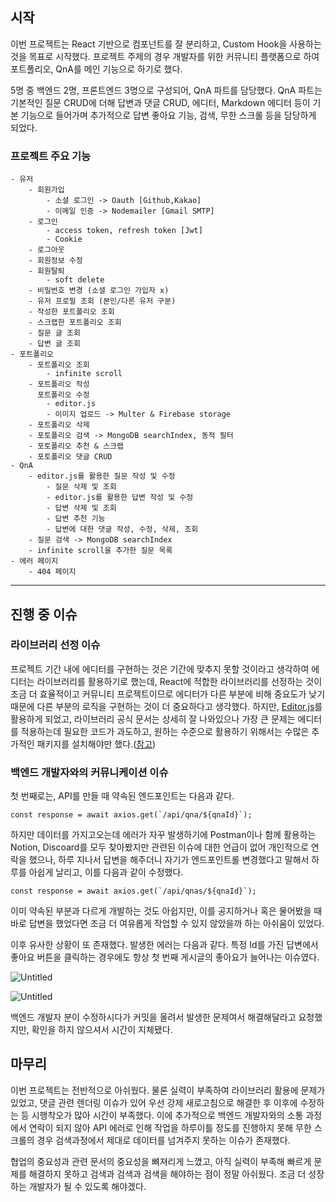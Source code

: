 ## 시작

이번 프로젝트는 React 기반으로 컴포넌트를 잘 분리하고, Custom Hook을 사용하는 것을 목표로 시작했다. 프로젝트 주제의 경우 개발자를 위한 커뮤니티 플랫폼으로 하여 포트폴리오, QnA를 메인 기능으로 하기로 했다.

5명 중 백엔드 2명, 프론트엔드 3명으로 구성되어, QnA 파트를 담당했다. QnA 파트는 기본적인 질문 CRUD에 더해 답변과 댓글 CRUD, 에디터, Markdown 에디터 등이 기본 기능으로 들어가며 추가적으로 답변 좋아요 기능, 검색, 무한 스크롤 등을 담당하게 되었다.

### 프로젝트 주요 기능

```
- 유저
    - 회원가입
        - 소셜 로그인 -> Oauth [Github,Kakao]
        - 이메일 인증 -> Nodemailer [Gmail SMTP]
    - 로그인
        - access token, refresh token [Jwt]
        - Cookie
    - 로그아웃
    - 회원정보 수정
    - 회원탈퇴
        - soft delete
    - 비밀번호 변경 (소셜 로그인 가입자 x)
    - 유저 프로필 조회 (본인/다른 유저 구분)
    - 작성한 포트폴리오 조회
    - 스크랩한 포트폴리오 조회
    - 질문 글 조회
    - 답변 글 조회
- 포트폴리오
    - 포트폴리오 조회
        - infinite scroll
    - 포트폴리오 작성
      포트폴리오 수정
        - editor.js
        - 이미지 업로드 -> Multer & Firebase storage
    - 포트폴리오 삭제
    - 포토폴리오 검색 -> MongoDB searchIndex, 동적 필터
    - 포토폴리오 추천 & 스크랩
    - 포토폴리오 댓글 CRUD
- QnA
    - editor.js를 활용한 질문 작성 및 수정
		- 질문 삭제 및 조회
		- editor.js를 활용한 답변 작성 및 수정
		- 답변 삭제 및 조회
		- 답변 추천 기능
		- 답변에 대한 댓글 작성, 수정, 삭제, 조회
    - 질문 검색 -> MongoDB searchIndex
    - infinite scroll을 추가한 질문 목록
- 에러 페이지
    - 404 페이지
```

---

## 진행 중 이슈

### 라이브러리 선정 이슈

프로젝트 기간 내에 에디터를 구현하는 것은 기간에 맞추지 못할 것이라고 생각하여 에디터는 라이브러리를 활용하기로 했는데, React에 적합한 라이브러리를 선정하는 것이 조금 더 효율적이고 커뮤니티 프로젝트이므로 에디터가 다른 부분에 비해 중요도가 낮기 때문에 다른 부분의 로직을 구현하는 것이 더 중요하다고 생각했다. 하지만, [Editor.js](https://editorjs.io/base-concepts)를 활용하게 되었고, 라이브러리 공식 문서는 상세히 잘 나와있으나 가장 큰 문제는 에디터를 적용하는데 필요한 코드가 과도하고, 원하는 수준으로 활용하기 위해서는 수많은 추가적인 패키지를 설치해야만 했다.([참고](https://www.shucoll.com/blog/developing-a-modern-blogging-application-with-nextjs-and-editorjs))

### 백엔드 개발자와의 커뮤니케이션 이슈

첫 번째로는, API를 만들 때 약속된 엔드포인트는 다음과 같다.

```tsx
const response = await axios.get(`/api/qna/${qnaId}`);
```

하지만 데이터를 가지고오는데 에러가 자꾸 발생하기에 Postman이나 함께 활용하는 Notion, Discoard를 모두 찾아봤지만 관련된 이슈에 대한 언급이 없어 개인적으로 연락을 했으나, 하루 지나서 답변을 해주더니 자기가 엔드포인트롤 변경했다고 말해서 하루를 아쉽게 날리고, 이를 다음과 같이 수정했다.

```tsx
const response = await axios.get(`/api/qnas/${qnaId}`);
```

이미 약속된 부분과 다르게 개발하는 것도 아쉽지만, 이를 공지하거나 혹은 물어봤을 때 바로 답변을 했었다면 조금 더 여유롭게 작업할 수 있지 않았을까 하는 아쉬움이 있었다.

이후 유사한 상황이 또 존재했다. 발생한 에러는 다음과 같다. 특정 Id를 가진 답변에서 좋아요 버튼을 클릭하는 경우에도 항상 첫 번째 게시글의 좋아요가 늘어나는 이슈였다.

![Untitled](https://s3-us-west-2.amazonaws.com/secure.notion-static.com/0c122531-6a90-453b-9adf-ab2c1e72cd41/Untitled.png)

![Untitled](https://s3-us-west-2.amazonaws.com/secure.notion-static.com/8247591d-6602-41ac-b41c-e2995423f334/Untitled.png)

백엔드 개발자 분이 수정하시다가 커밋을 올려서 발생한 문제여서 해결해달라고 요청했지만, 확인을 하지 않으셔서 시간이 지체됐다.

## 마무리

이번 프로젝트는 전반적으로 아쉬웠다. 물론 실력이 부족하여 라이브러리 활용에 문제가 있었고, 댓글 관련 렌더링 이슈가 있어 우선 강제 새로고침으로 해결한 후 이후에 수정하는 등 시행착오가 많아 시간이 부족했다. 이에 추가적으로 백엔드 개발자와의 소통 과정에서 연락이 되지 않아 API 에러로 인해 작업을 하루이틀 정도를 진행하지 못해 무한 스크롤의 경우 검색과정에서 제대로 데이터를 넘겨주지 못하는 이슈가 존재했다.

협업의 중요성과 관련 문서의 중요성을 뼈져리게 느꼈고, 아직 실력이 부족해 빠르게 문제를 해결하지 못하고 검색과 검색과 검색을 해야하는 점이 정말 아쉬웠다. 조금 더 성장하는 개발자가 될 수 있도록 해야겠다.
